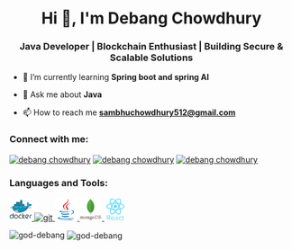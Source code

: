 <h1 align="center">Hi 👋, I'm Debang Chowdhury</h1>
<h3 align="center">Java Developer | Blockchain Enthusiast | Building Secure & Scalable Solutions</h3>

- 🌱 I’m currently learning **Spring boot and spring AI**

- 💬 Ask me about **Java**

- 📫 How to reach me **sambhuchowdhury512@gmail.com**

<h3 align="left">Connect with me:</h3>
<p align="left">
<a href="https://dev.to/debang chowdhury" target="blank"><img align="center" src="https://raw.githubusercontent.com/rahuldkjain/github-profile-readme-generator/master/src/images/icons/Social/devto.svg" alt="debang chowdhury" height="30" width="40" /></a>
<a href="https://twitter.com/debang chowdhury" target="blank"><img align="center" src="https://raw.githubusercontent.com/rahuldkjain/github-profile-readme-generator/master/src/images/icons/Social/twitter.svg" alt="debang chowdhury" height="30" width="40" /></a>
<a href="https://linkedin.com/in/debang chowdhury" target="blank"><img align="center" src="https://raw.githubusercontent.com/rahuldkjain/github-profile-readme-generator/master/src/images/icons/Social/linked-in-alt.svg" alt="debang chowdhury" height="30" width="40" /></a>
</p>

<h3 align="left">Languages and Tools:</h3>
<p align="left"> <a href="https://www.docker.com/" target="_blank" rel="noreferrer"> <img src="https://raw.githubusercontent.com/devicons/devicon/master/icons/docker/docker-original-wordmark.svg" alt="docker" width="40" height="40"/> </a> <a href="https://git-scm.com/" target="_blank" rel="noreferrer"> <img src="https://www.vectorlogo.zone/logos/git-scm/git-scm-icon.svg" alt="git" width="40" height="40"/> </a> <a href="https://www.java.com" target="_blank" rel="noreferrer"> <img src="https://raw.githubusercontent.com/devicons/devicon/master/icons/java/java-original.svg" alt="java" width="40" height="40"/> </a> <a href="https://www.mongodb.com/" target="_blank" rel="noreferrer"> <img src="https://raw.githubusercontent.com/devicons/devicon/master/icons/mongodb/mongodb-original-wordmark.svg" alt="mongodb" width="40" height="40"/> </a> <a href="https://reactjs.org/" target="_blank" rel="noreferrer"> <img src="https://raw.githubusercontent.com/devicons/devicon/master/icons/react/react-original-wordmark.svg" alt="react" width="40" height="40"/> </a> </p>

<p><img align="left" src="https://github-readme-stats.vercel.app/api/top-langs?username=god-debang&show_icons=true&locale=en&layout=compact" alt="god-debang" /></p>

<p>&nbsp;<img align="center" src="https://github-readme-stats.vercel.app/api?username=god-debang&show_icons=true&locale=en" alt="god-debang" /></p>
